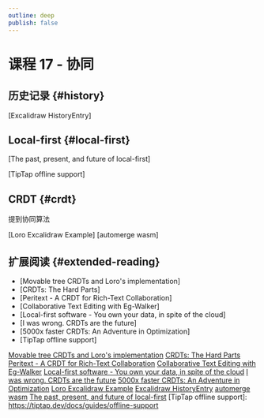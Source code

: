 ```yaml
---
outline: deep
publish: false
---
```


# 课程 17 - 协同

## 历史记录 {#history}

[Excalidraw HistoryEntry]

## Local-first {#local-first}

[The past, present, and future of local-first]

[TipTap offline support]

## CRDT {#crdt}

提到协同算法

[Loro Excalidraw Example]
[automerge wasm]

## 扩展阅读 {#extended-reading}

-   [Movable tree CRDTs and Loro's implementation]
-   [CRDTs: The Hard Parts]
-   [Peritext - A CRDT for Rich-Text Collaboration]
-   [Collaborative Text Editing with Eg-Walker]
-   [Local-first software - You own your data, in spite of the cloud]
-   [I was wrong. CRDTs are the future]
-   [5000x faster CRDTs: An Adventure in Optimization]
-   [TipTap offline support]

[Movable tree CRDTs and Loro's implementation](https://news.ycombinator.com/item?id=41099901)
[CRDTs: The Hard Parts](https://www.youtube.com/watch?v=x7drE24geUw)
[Peritext - A CRDT for Rich-Text Collaboration](https://www.inkandswitch.com/peritext/)
[Collaborative Text Editing with Eg-Walker](https://www.youtube.com/watch?v=rjbEG7COj7o)
[Local-first software - You own your data, in spite of the cloud](https://www.inkandswitch.com/local-first/)
[I was wrong. CRDTs are the future](https://josephg.com/blog/crdts-are-the-future/)
[5000x faster CRDTs: An Adventure in Optimization](https://josephg.com/blog/crdts-go-brrr/)
[Loro Excalidraw Example](https://github.com/loro-dev/loro-excalidraw)
[Excalidraw HistoryEntry](https://github.com/excalidraw/excalidraw/blob/master/packages/excalidraw/history.ts#L160-L164)
[automerge wasm](https://automerge.org/blog/2024/08/23/wasm-packaging/)
[The past, present, and future of local-first](https://speakerdeck.com/ept/the-past-present-and-future-of-local-first)
[TipTap offline support]: <https://tiptap.dev/docs/guides/offline-support>
